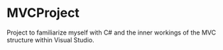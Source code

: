 # MVCProject

Project to familiarize myself with C# and the inner workings of the MVC structure within Visual Studio.

